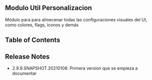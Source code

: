 ## Modulo Util Personalizacion

Módulo para para almecenar todas las configuraciones visuales del UI, como colores, flags, iconos y demás

## Table of Contents

## Release Notes
- 2.9.9.SNAPSHOT.20210108: Primera version que se empieza a documentar
